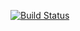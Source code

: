 [![Build Status](https://travis-ci.com/Vaznok/filter_contacts.svg?branch=master)](https://travis-ci.com/Vaznok/filter_contacts)